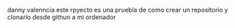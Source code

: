 danny valenncia
este rpyecto es una pruebla de como crear un repositorio y clonarlo desde githun a mi ordenador